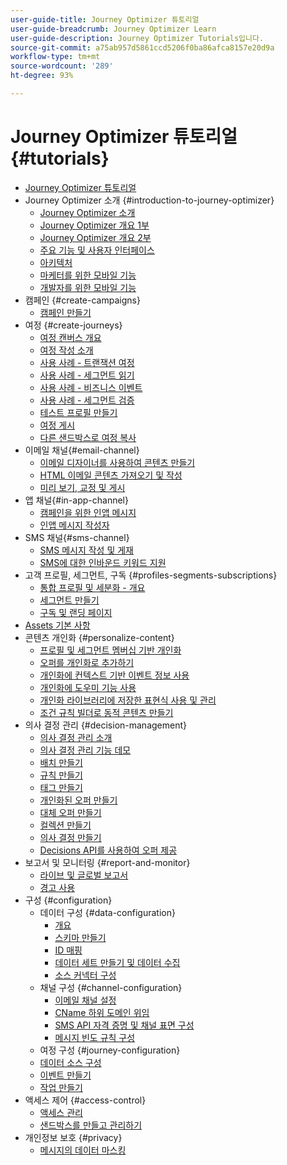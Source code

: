 ```yaml
---
user-guide-title: Journey Optimizer 튜토리얼
user-guide-breadcrumb: Journey Optimizer Learn
user-guide-description: Journey Optimizer Tutorials입니다.
source-git-commit: a75ab957d5861ccd5206f0ba86afca8157e20d9a
workflow-type: tm+mt
source-wordcount: '289'
ht-degree: 93%

---
```



# Journey Optimizer 튜토리얼 {#tutorials}

+ [Journey Optimizer 튜토리얼](/help/overview.md)
+ Journey Optimizer 소개 {#introduction-to-journey-optimizer}
   + [Journey Optimizer 소개](/help/introduction/introduction.md)
   + [Journey Optimizer 개요 1부](/help/introduction/journey-optimizer-overview-part-1.md)
   + [Journey Optimizer 개요 2부](/help/introduction/journey-optimizer-overview-part-2.md)
   + [주요 기능 및 사용자 인터페이스](/help/introduction/key-capabilities-and-user-interface.md)
   + [아키텍처](/help/introduction/architecture.md)
   + [마케터를 위한 모바일 기능](/help/channels/mobile-capabilities.md)
   + [개발자를 위한 모바일 기능](/help/channels/mobile-capabilities-for-developers.md)
+ 캠페인 {#create-campaigns}
   + [캠페인 만들기](/help/create-campaigns/create-a-campaign.md)
+ 여정 {#create-journeys}
   + [여정 캔버스 개요](/help/create-journeys/overview-over-the-journey-canvas.md)
   + [여정 작성 소개](/help/create-journeys/introduction-to-building-a-journey.md)
   + [사용 사례 - 트랜잭션 여정](/help/create-journeys/use-case-transactional-journey.md)
   + [사용 사례 - 세그먼트 읽기](/help/create-journeys/use-case-read-segment.md)
   + [사용 사례 - 비즈니스 이벤트](/help/create-journeys/use-case-business-event.md)
   + [사용 사례 - 세그먼트 검증](/help/create-journeys/use-case-read-segment-qualification.md)
   + [테스트 프로필 만들기](/help/create-journeys/test-a-journey.md)
   + [여정 게시](/help/create-journeys/publish-a-journey.md)
   + [다른 샌드박스로 여정 복사](/help/create-journeys/copy-a-journey.md)
+ 이메일 채널{#email-channel}
   + [이메일 디자이너를 사용하여 콘텐츠 만들기](/help/channels/create-content-with-the-email-designer.md)
   + [HTML 이메일 콘텐츠 가져오기 및 작성](/help/channels/import-and-author-html-email-content.md)
   + [미리 보기, 교정 및 게시](/help/channels/preview-proof-and-publish.md)
+ 앱 채널{#in-app-channel}
   + [캠페인을 위한 인앱 메시지](/help/channels/in-app-messaging-for-campaigns.md)
   + [인앱 메시지 작성자](/help/channels/author-in-app-messages.md)
+ SMS 채널{#sms-channel}
   + [SMS 메시지 작성 및 게재](/help/channels/author-and-deliver-sms-messages.md)
   + [SMS에 대한 인바운드 키워드 지원](/help/channels/inbound-keyword-support-for-sms.md)
+ 고객 프로필, 세그먼트, 구독 {#profiles-segments-subscriptions}
   + [통합 프로필 및 세분화 - 개요](/help/set-up-resources/unified-profile-and-segmentation-overview.md)
   + [세그먼트 만들기](/help/set-up-resources/create-segments.md)
   + [구독 및 랜딩 페이지](/help/subscriptions-and-landing-pages.md)
+ [Assets 기본 사항](/help/assets-essentials-overview.md)
+ 콘텐츠 개인화 {#personalize-content}
   + [프로필 및 세그먼트 멤버십 기반 개인화](/help/personalize-content/profile-and-segment-membership-based-personalization.md)
   + [오퍼를 개인화로 추가하기](/help/personalize-content/add-offer-decisioning-to-messages.md)
   + [개인화에 컨텍스트 기반 이벤트 정보 사용](/help/personalize-content/use-contextual-event-information-for-personalization.md)
   + [개인화에 도우미 기능 사용](/help/personalize-content/use-helper-functions-for-personalization.md)
   + [개인화 라이브러리에 저장한 표현식 사용 및 관리](/help/personalize-content/use-and-manage-saved-expressions-in-personalization-library.md)
   + [조건 규칙 빌더로 동적 콘텐츠 만들기](/help/personalize-content/create-dynamic-content.md)
+ 의사 결정 관리 {#decision-management}
   + [의사 결정 관리 소개](/help/decision-management/introduction-to-decision-management.md)
   + [의사 결정 관리 기능 데모](/help/decision-management/demo-of-decision-management-capabilities.md)
   + [배치 만들기](/help/decision-management/create-placements.md)
   + [규칙 만들기](/help/decision-management/create-rules.md)
   + [태그 만들기](/help/decision-management/create-tags.md)
   + [개인화된 오퍼 만들기](/help/decision-management/create-personalized-offers.md)
   + [대체 오퍼 만들기](/help/decision-management/create-fallback-offers.md)
   + [컬렉션 만들기](/help/decision-management/create-collections.md)
   + [의사 결정 만들기](/help/decision-management/create-decisions.md)
   + [Decisions API를 사용하여 오퍼 제공](/help/decision-management/deliver-offers-with-the-decisions-api.md)
+ 보고서 및 모니터링 {#report-and-monitor}
   + [라이브 및 글로벌 보고서](/help/report-and-monitor/live-and-global-reports.md)
   + [경고 사용](/help/administration/alerts.md)
+ 구성 {#configuration}
   + 데이터 구성 {#data-configuration}
      + [개요](/help/set-up-data/set-up-data-overview.md)
      + [스키마 만들기](/help/set-up-data/create-schema.md)
      + [ID 매핑](/help/set-up-data/map-identities.md)
      + [데이터 세트 만들기 및 데이터 수집](/help/set-up-data/create-datasets-and-ingest-data.md)
      + [소스 커넥터 구성](/help/set-up-data/configure-source-connectors.md)
   + 채널 구성 {#channel-configuration}
      + [이메일 채널 설정](/help/set-up-channels/set-up-email-channel.md)
      + [CName 하위 도메인 위임](/help/set-up-channels/delegate-cname-subdomains.md)
      + [SMS API 자격 증명 및 채널 표면 구성](/help/set-up-channels/set-up-sms-channel.md)
      + [메시지 빈도 규칙 구성](/help/administration/configure-frequency-rules.md)
   + 여정 구성 {#journey-configuration}
   + [데이터 소스 구성](/help/set-up-journeys/configure-data-sources.md)
   + [이벤트 만들기](/help/set-up-journeys/create-events.md)
   + [작업 만들기](/help/set-up-journeys/create-actions.md)
+ 액세스 제어 {#access-control}
   + [액세스 관리](/help/set-up-access/access-management.md)
   + [샌드박스를 만들고 관리하기](/help/set-up-access/create-and-manage-sandboxes.md)
+ 개인정보 보호 {#privacy}
   + [메시지의 데이터 마스킹](/help/privacy/mask-data-in-messages.md)
